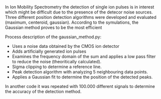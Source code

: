 In Ion Mobility Spectrometry the detection of single ion pulses is in interest which might be difficult due to the presence of the detecor noise sources. 
Three different position detection algorithms were developed and evaluated (maximum, centeroid, gaussian). 
According to the symulations, the Gaussian method proves to be the most efficient

Process description of the gaussian_method.py:

- Uses a noise data obtained by the CMOS ion detector
- Adds artificially generated ion pulses
- Examines the frequency domain of the sum and applies a low pass filter to reduce the noise (theoritically calculated).
- Sigma clipping to determine a reference line.
- Peak detection algorithm with analyzing 5 neighbouring data points.
- Applies a Gaussian fit to determine the position of the detected peaks.

In another code it was repeated with 100.000 different signals to determine the accuracy of the detection method.
